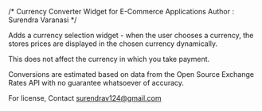 /*
Currency Converter Widget for E-Commerce Applications
 Author : Surendra Varanasi
 */
 
Adds a currency selection widget - when the user chooses a currency, 
the stores prices are displayed in the chosen currency dynamically.

This does not affect the currency in which you take payment.

Conversions are estimated based on data from the Open Source Exchange Rates API with no guarantee whatsoever of accuracy.

For license, Contact surendrav124@gmail.com

